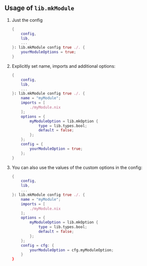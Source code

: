 ## Usage of `lib.mkModule`

1. Just the config

   ```nix
   {
       config,
       lib,
       ...
   }: lib.mkModule config true ./. {
       yourModuleOptions = true;
   }
   ```

2. Explicitly set name, imports and additional options:

   ```nix
   {
       config,
       lib,
       ...
   }: lib.mkModule config true ./. {
       name = "myModule";
       imports = [
           ./myModule.nix
       ];
       options = {
           myModuleOption = lib.mkOption {
               type = lib.types.bool;
               default = false;
           };
       };
       config = {
           yourModuleOption = true;
       };
   }
   ```

3. You can also use the values of the custom options in the config:

   ```nix
   {
       config,
       lib,
       ...
   }: lib.mkModule config true ./. {
       name = "myModule";
       imports = [
           ./myModule.nix
       ];
       options = {
           myModuleOption = lib.mkOption {
               type = lib.types.bool;
               default = false;
           };
       };
       config = cfg: {
           yourModuleOption = cfg.myModuleOption;
       }
   }
   ```
